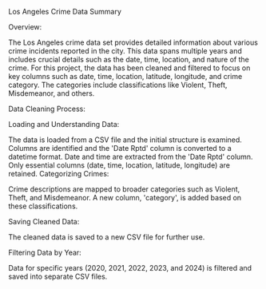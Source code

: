 Los Angeles Crime Data Summary

Overview:

The Los Angeles crime data set provides detailed information about various crime incidents reported in the city. This data spans multiple years and includes crucial details such as the date, time, location, and nature of the crime. For this project, the data has been cleaned and filtered to focus on key columns such as date, time, location, latitude, longitude, and crime category. The categories include classifications like Violent, Theft, Misdemeanor, and others.

Data Cleaning Process:

Loading and Understanding Data:

The data is loaded from a CSV file and the initial structure is examined.
Columns are identified and the 'Date Rptd' column is converted to a datetime format.
Date and time are extracted from the 'Date Rptd' column.
Only essential columns (date, time, location, latitude, longitude) are retained.
Categorizing Crimes:

Crime descriptions are mapped to broader categories such as Violent, Theft, and Misdemeanor.
A new column, 'category', is added based on these classifications.

Saving Cleaned Data:

The cleaned data is saved to a new CSV file for further use.

Filtering Data by Year:

Data for specific years (2020, 2021, 2022, 2023, and 2024) is filtered and saved into separate CSV files.
